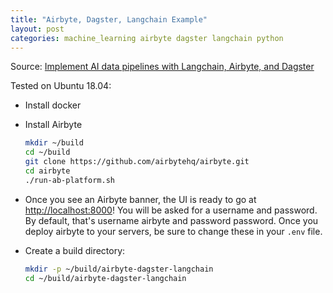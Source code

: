 ```yaml
---
title: "Airbyte, Dagster, Langchain Example"
layout: post
categories: machine_learning airbyte dagster langchain python
---
```


Source: [Implement AI data pipelines with Langchain, Airbyte, and Dagster](https://airbyte.com/tutorials/implement-ai-data-pipelines-with-langchain-airbyte-and-dagster)

Tested on Ubuntu 18.04:
* Install docker
* Install Airbyte
    ```bash
    mkdir ~/build
    cd ~/build
    git clone https://github.com/airbytehq/airbyte.git
    cd airbyte
    ./run-ab-platform.sh 
    ```
* Once you see an Airbyte banner, the UI is ready to go at [http://localhost:8000](http://localhost:8000)! You will be asked for a username and password. By default, that's username airbyte and password password. Once you deploy airbyte to your servers, be sure to change these in your `.env` file.

* Create a build directory:

    ```bash
    mkdir -p ~/build/airbyte-dagster-langchain
    cd ~/build/airbyte-dagster-langchain
    ```

